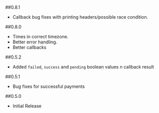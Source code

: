 ##0.8.1

 - Callback bug fixes with printing headers/possible race condition.

##0.8.0


 - Times in correct timezone.
 - Better error handling.
 - Better callbacks

##0.5.2

 - Added `failed`, `success` and `pending` boolean values n callback result

##0.5.1

 - Bug fixes for successful payments

##0.5.0

 - Initial Release